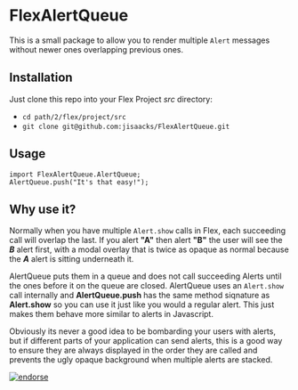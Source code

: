 # FlexAlertQueue

This is a small package to allow you to render multiple `Alert` messages without newer ones overlapping previous ones.

## Installation

Just clone this repo into your Flex Project *src* directory:

 - `cd path/2/flex/project/src`
 - `git clone git@github.com:jisaacks/FlexAlertQueue.git`

## Usage

    import FlexAlertQueue.AlertQueue;
    AlertQueue.push("It's that easy!");

## Why use it?

Normally when you have multiple `Alert.show` calls in Flex, each succeeding call will overlap the last. If you alert **"A"** then alert **"B"** the user will see the ***B*** alert first, with a modal overlay that is twice as opaque as normal because the ***A*** alert is sitting underneath it.

AlertQueue puts them in a queue and does not call succeeding Alerts until the ones before it on the queue are closed. AlertQueue uses an `Alert.show` call internally and **AlertQueue.push** has the same method siqnature as **Alert.show** so you can use it just like you would a regular alert. This just makes them behave more similar to alerts in Javascript.

Obviously its never a good idea to be bombarding your users with alerts, but if different parts of your application can send alerts, this is a good way to ensure they are always displayed in the order they are called and prevents the ugly opaque background when multiple alerts are stacked.

[![endorse](http://api.coderwall.com/jisaacks/endorsecount.png)](http://coderwall.com/jisaacks)